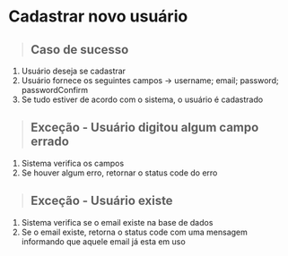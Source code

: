 # Cadastrar novo usuário

> ## Caso de sucesso
1. Usuário deseja se cadastrar
2. Usuário fornece os seguintes campos -> username; email; password; passwordConfirm
3. Se tudo estiver de acordo com o sistema, o usuário é cadastrado

> ## Exceção - Usuário digitou algum campo errado
1. Sistema verifica os campos
2. Se houver algum erro, retornar o status code do erro

> ## Exceção - Usuário existe
1. Sistema verifica se o email existe na base de dados
2. Se o email existe, retorna o status code com uma mensagem informando que aquele email já esta em uso
